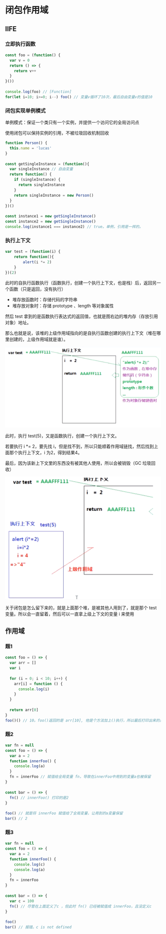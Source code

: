 # 闭包作用域

## IIFE

### 立即执行函数

```js
const foo = (function() {
  var v = 0
  return () => {
    return v++
  }
}())

console.log(foo) // [Function]
for(let i=10; i>=0; i--) foo() // 变量v循环了10次，最后自由变量v的值是10
```



### 闭包实现单例模式

单例模式：保证一个类只有一个实例，并提供一个访问它的全局访问点

使用闭包可以保持实例的引用，不被垃圾回收机制回收

```js
function Person() {
  this.name = 'lucas'
}

const getSingleInstance = (function(){
  var singleInstance // 自由变量
  return function() {
    if (singleInstance) {
      return singleInstance
    } 
    return singleInstance = new Person()
  }
})()

const instance1 = new getSingleInstance()
const instance2 = new getSingleInstance()
console.log(instance1 === instance2) // true。单例，引用是一样的。
```



### 执行上下文

```js
var test = (function(i) {
    return function(){
        alert(i *= 2)
    }
})(2)
```



此时的自执行函数执行（函数执行，创建一个执行上下文，也是栈）后，返回另一个函数（只是返回，没有执行）

- 堆存放函数时：存储代码的字符串
- 堆存放对象时：存储 prototype 、length 等对象属性

然后 test 拿到的是函数执行表达式的返回值，也就是图右边的堆内存（存放引用对象）地址。

那么也就是说，该堆的上级作用域指向的是自执行函数创建的执行上下文（堆在哪里创建的，上级作用域就是谁）。

![](https://raw.githubusercontent.com/ErrorJe/ErrorJE.github.io/images/img/20200119163312.png)

此时，执行 test(5)，又是函数执行，创建一个执行上下文。

若要执行 i *= 2，要先找 i，但是找不到，所以只能顺着作用域链找，然后找到上面那个执行上下文，i 为2，得到结果4。

最后，因为该新上下文里的东西没有被其他人使用，所以会被销毁（GC 垃圾回收）

![](https://raw.githubusercontent.com/ErrorJe/ErrorJE.github.io/images/img/20200119163329.png)

关于闭包是怎么留下来的，就是上面那个堆，是被其他人用到了，就是那个 test 变量。所以会一直留着，然后可以一直拿上级上下文的变量 i 来使用



## 作用域

### 题1

```js
const foo = () => {
  var arr = []
  var i

  for (i = 0; i < 10; i++) {
    arr[i] = function () {
      console.log(i)
    }
  }

  return arr[0] 
}
foo()() // 10。foo()返回的是 arr[10], 他是个方法加上()执行，所以最后打印出来的是10
```



### 题2

```js
var fn = null
const foo = () => {
  var a = 2
  function innerFoo() { 
    console.log(a)
  }
  fn = innerFoo // 赋值给全局变量 fn，导致在innerFoo中用到的变量a也被保留   
}

const bar = () => {
  fn() // innerFoo() 打印的是2
}

foo() // 就是将 innerFoo 赋值给了全局变量，让用到的a变量保留
bar() // 2 
```



### 题3

```js
var fn = null
const foo = () => {
  var a = 2
  function innerFoo() { 
    console.log(c)            
    console.log(a)
  }
  fn = innerFoo
}

const bar = () => {
  var c = 100 
  fn() // 尽管在上面定义了c ，但此时 fn() 已经被赋值成 innerFoo，且没定义c
}

foo()
bar() // 报错。c is not defined
```





















